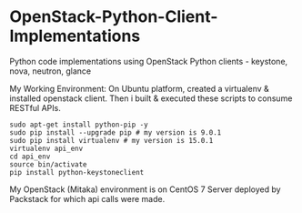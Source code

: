 # OpenStack-Python-Client-Implementations
Python code implementations using OpenStack Python clients - keystone, nova, neutron, glance

My Working Environment: On Ubuntu platform, created a virtualenv & installed openstack client. Then i built & executed these scripts to consume RESTful APIs. 

    sudo apt-get install python-pip -y
    sudo pip install --upgrade pip # my version is 9.0.1
    sudo pip install virtualenv # my version is 15.0.1
    virtualenv api_env
    cd api_env
    source bin/activate
    pip install python-keystoneclient

My OpenStack (Mitaka) environment is on CentOS 7 Server deployed by Packstack for which api calls were made.
